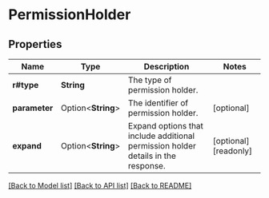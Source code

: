 # PermissionHolder

## Properties

Name | Type | Description | Notes
------------ | ------------- | ------------- | -------------
**r#type** | **String** | The type of permission holder. | 
**parameter** | Option<**String**> | The identifier of permission holder. | [optional]
**expand** | Option<**String**> | Expand options that include additional permission holder details in the response. | [optional][readonly]

[[Back to Model list]](../README.md#documentation-for-models) [[Back to API list]](../README.md#documentation-for-api-endpoints) [[Back to README]](../README.md)


